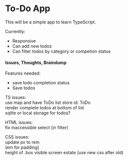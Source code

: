 # To-Do App

This will be a simple app to learn TypeScript.

Currently:

- Responsive
- Can add new todos
- Can filter todos by category or competion status

#### Issues, Thoughts, Braindump

Features needed:

- save todo completion status
- Save todos

TS issues:  
use map and have ToDo list store id: ToDo  
render complete todos at bottom of list  
sqlite or local storage for todos?

HTML issues:  
fix inaccessible select (in filter)

CSS issues:  
update px to rem  
(em for padding)  
height of .box visible screen estate (use new css after old)
